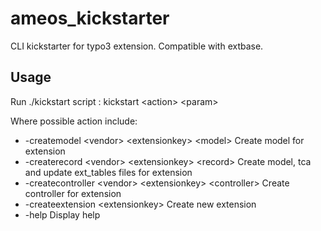 # ameos_kickstarter

CLI kickstarter for typo3 extension. Compatible with extbase.

## Usage

Run ./kickstart script : kickstart \<action\> \<param\>

Where possible action include: 

  * -createmodel \<vendor\> \<extensionkey\> \<model\> Create model for extension 
  * -createrecord \<vendor\> \<extensionkey\> \<record\> Create model, tca and update ext_tables files for extension
  * -createcontroller \<vendor\> \<extensionkey\> \<controller\> Create controller for extension
  * -createextension \<extensionkey\> Create new extension
  * -help Display help

